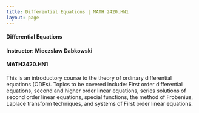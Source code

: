 ```yaml
---
title: Differential Equations | MATH 2420.HN1
layout: page
---
```


#### Differential Equations

#### Instructor: Mieczslaw Dabkowski

#### MATH2420.HN1

This is an introductory course to the theory of ordinary differential
equations (ODEs). Topics to be covered include: First order
differential equations, second and higher order linear equations,
series solutions of second order linear equations, special functions,
the method of Frobenius, Laplace transform techniques, and systems of
First order linear equations.
